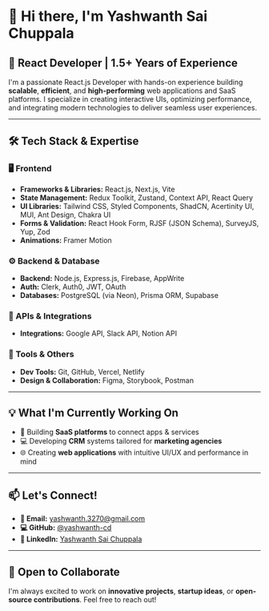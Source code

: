# 👋 Hi there, I'm Yashwanth Sai Chuppala

## 🚀 React Developer | 1.5+ Years of Experience

I'm a passionate React.js Developer with hands-on experience building **scalable**, **efficient**, and **high-performing** web applications and SaaS platforms. I specialize in creating interactive UIs, optimizing performance, and integrating modern technologies to deliver seamless user experiences.

---

## 🛠 Tech Stack & Expertise

### 🖥️ Frontend

- **Frameworks & Libraries:** React.js, Next.js, Vite  
- **State Management:** Redux Toolkit, Zustand, Context API, React Query  
- **UI Libraries:** Tailwind CSS, Styled Components, ShadCN, Acertinity UI, MUI, Ant Design, Chakra UI  
- **Forms & Validation:** React Hook Form, RJSF (JSON Schema), SurveyJS, Yup, Zod  
- **Animations:** Framer Motion

### ⚙️ Backend & Database

- **Backend:** Node.js, Express.js, Firebase, AppWrite  
- **Auth:** Clerk, Auth0, JWT, OAuth  
- **Databases:** PostgreSQL (via Neon), Prisma ORM, Supabase

### 🔗 APIs & Integrations

- **Integrations:** Google API, Slack API, Notion API

### 🔧 Tools & Others

- **Dev Tools:** Git, GitHub, Vercel, Netlify  
- **Design & Collaboration:** Figma, Storybook, Postman

---

## 💡 What I'm Currently Working On

- 🚀 Building **SaaS platforms** to connect apps & services  
- 💻 Developing **CRM** systems tailored for **marketing agencies**  
- 🌐 Creating **web applications** with intuitive UI/UX and performance in mind

---

## 📫 Let's Connect!

- **📧 Email:** yashwanth.3270@gmail.com  
- **💻 GitHub:** [@yashwanth-cd](https://github.com/yashwanth-cd)  
- **🔗 LinkedIn:** [Yashwanth Sai Chuppala](https://linkedin.com/in/yashwanth-sai-chuppala32)

---

## 🤝 Open to Collaborate

I'm always excited to work on **innovative projects**, **startup ideas**, or **open-source contributions**. Feel free to reach out!
